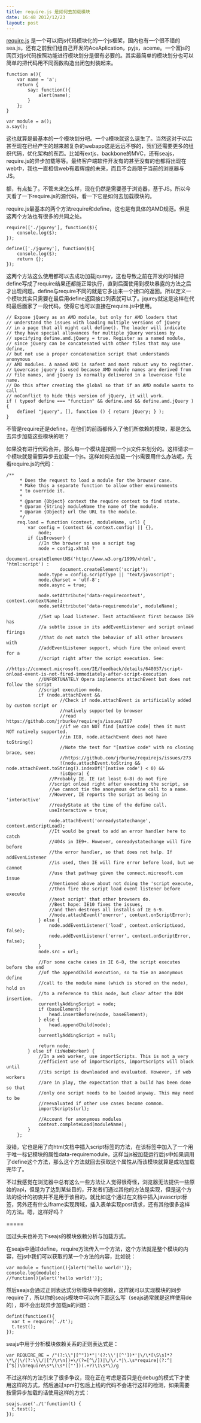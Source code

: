 ```yaml
---
title: require.js 是如何去加载模块
date: 16:48 2012/12/23
layout: post
---
```

[require.js](http://requirejs.org) 是一个可以把js代码模块化的一个js框架，国内也有一个很不错的sea.js，还有之前我们组自己开发的AceAplication，pyjs，aceme。一个富js的网页对js代码按照功能进行模块划分是很有必要的。其实最简单的模块划分也可以简单的把代码用不同函数构造出闭包封装起来。

    function a(){
        var name = 'a';
        return {
            say: function(){
                alert(name);
            }
        };
    }

    var module = a();
    a.say();

这也就算是最基本的一个模块划分吧。一个a模块就这么诞生了。当然这对于以后甚至现在已经产生的越来越复杂的webapp这是远远不够的，我们还需要更多的组织代码，优化架构的东西。比如有extjs，backbone的MVC，还有seajs，require.js的异步加载等等。最终客户端软件开发有的甚至没有的也都将出现在web中，我也一直相信web有着辉煌的未来，而且不会局限于当前的浏览器与JS。

额，有点扯了。不管未来怎么样，现在仍然是需要基于浏览器，基于JS。所以今天看了一下require.js的源代码，看一下它是如何去加载模块的。

require.js最基本的两个方法require和define，这也是有具体的AMD规范。但是这两个方法也有很多的共同之处。

    require(['./jqurey'], function($){
        console.log($);
    });

    define(['./jqurey'], function($){
        console.log($);
        return {};
    });

这两个方法这么使用都可以去成功加载jqurey，这也导致之前在开发的时候把define写成了require结果还都能正常执行，直到后面使用到模块暴露的方法之后才出现问题。define与require不同的就是它多出来一个接口的返回。所以定义一个模块其实只需要在最后用define返回接口列表就可以了。jqurey就这是这样在代码最后面家了一段代码，使得它也可以直接在require.js中使用。

    // Expose jQuery as an AMD module, but only for AMD loaders that
    // understand the issues with loading multiple versions of jQuery
    // in a page that all might call define(). The loader will indicate
    // they have special allowances for multiple jQuery versions by
    // specifying define.amd.jQuery = true. Register as a named module,
    // since jQuery can be concatenated with other files that may use define,
    // but not use a proper concatenation script that understands anonymous
    // AMD modules. A named AMD is safest and most robust way to register.
    // Lowercase jquery is used because AMD module names are derived from
    // file names, and jQuery is normally delivered in a lowercase file name.
    // Do this after creating the global so that if an AMD module wants to call
    // noConflict to hide this version of jQuery, it will work.
    if ( typeof define === "function" && define.amd && define.amd.jQuery ) {
        define( "jquery", [], function () { return jQuery; } );
    }


不管是require还是define，在他们的前面都传入了他们所依赖的模块，那是怎么去异步加载这些模块的呢？

如果没有进行代码合并，那么每一个模块是按照一个js文件来划分的。这样请求一个模块就是需要异步去加载一个js。这样如何去加载一个js需要用什么办法呢，先看require.js的代码：

    /**
         * Does the request to load a module for the browser case.
         * Make this a separate function to allow other environments
         * to override it.
         *
         * @param {Object} context the require context to find state.
         * @param {String} moduleName the name of the module.
         * @param {Object} url the URL to the module.
         */
        req.load = function (context, moduleName, url) {
            var config = (context && context.config) || {},
                node;
            if (isBrowser) {
                //In the browser so use a script tag
                node = config.xhtml ?
                        document.createElementNS('http://www.w3.org/1999/xhtml', 'html:script') :
                        document.createElement('script');
                node.type = config.scriptType || 'text/javascript';
                node.charset = 'utf-8';
                node.async = true;

                node.setAttribute('data-requirecontext', context.contextName);
                node.setAttribute('data-requiremodule', moduleName);

                //Set up load listener. Test attachEvent first because IE9 has
                //a subtle issue in its addEventListener and script onload firings
                //that do not match the behavior of all other browsers with
                //addEventListener support, which fire the onload event for a
                //script right after the script execution. See:
                //https://connect.microsoft.com/IE/feedback/details/648057/script-onload-event-is-not-fired-immediately-after-script-execution
                //UNFORTUNATELY Opera implements attachEvent but does not follow the script
                //script execution mode.
                if (node.attachEvent &&
                        //Check if node.attachEvent is artificially added by custom script or
                        //natively supported by browser
                        //read https://github.com/jrburke/requirejs/issues/187
                        //if we can NOT find [native code] then it must NOT natively supported.
                        //in IE8, node.attachEvent does not have toString()
                        //Note the test for "[native code" with no closing brace, see:
                        //https://github.com/jrburke/requirejs/issues/273
                        !(node.attachEvent.toString && node.attachEvent.toString().indexOf('[native code') < 0) &&
                        !isOpera) {
                    //Probably IE. IE (at least 6-8) do not fire
                    //script onload right after executing the script, so
                    //we cannot tie the anonymous define call to a name.
                    //However, IE reports the script as being in 'interactive'
                    //readyState at the time of the define call.
                    useInteractive = true;

                    node.attachEvent('onreadystatechange', context.onScriptLoad);
                    //It would be great to add an error handler here to catch
                    //404s in IE9+. However, onreadystatechange will fire before
                    //the error handler, so that does not help. If addEvenListener
                    //is used, then IE will fire error before load, but we cannot
                    //use that pathway given the connect.microsoft.com issue
                    //mentioned above about not doing the 'script execute,
                    //then fire the script load event listener before execute
                    //next script' that other browsers do.
                    //Best hope: IE10 fixes the issues,
                    //and then destroys all installs of IE 6-9.
                    //node.attachEvent('onerror', context.onScriptError);
                } else {
                    node.addEventListener('load', context.onScriptLoad, false);
                    node.addEventListener('error', context.onScriptError, false);
                }
                node.src = url;

                //For some cache cases in IE 6-8, the script executes before the end
                //of the appendChild execution, so to tie an anonymous define
                //call to the module name (which is stored on the node), hold on
                //to a reference to this node, but clear after the DOM insertion.
                currentlyAddingScript = node;
                if (baseElement) {
                    head.insertBefore(node, baseElement);
                } else {
                    head.appendChild(node);
                }
                currentlyAddingScript = null;

                return node;
            } else if (isWebWorker) {
                //In a web worker, use importScripts. This is not a very
                //efficient use of importScripts, importScripts will block until
                //its script is downloaded and evaluated. However, if web workers
                //are in play, the expectation that a build has been done so that
                //only one script needs to be loaded anyway. This may need to be
                //reevaluated if other use cases become common.
                importScripts(url);

                //Account for anonymous modules
                context.completeLoad(moduleName);
            }
        };

没错，它也是用了向html文档中插入script标签的方法，在该标签中加入了一个用于唯一标记模块的属性data-requiremodule，这样当js被加载运行后js中如果调用了define这个方法，那么这个方法就回去获取这个属性从而该模块就算是成功加载完毕了。

不过我感觉在浏览器中总有这么一些方法让人觉得很奇怪，浏览器无法提供一些原始的api，但是为了达到某些目的，开发者们通过其他的方法是实现，但是这个方法的设计的初衷并不是用于该目的。就比如这个通过在文档中插入javascript标签，另外还有什么iframe实现跨域，插入表单实现post请求，还有其他很多这样的方法。嗯，这样好吗？

=====

回过头来也补充下seajs的模块依赖分析与加载方式。

在seajs中通过define，require方法传入一个方法，这个方法就是整个模块的内容，在js中我们可以获取的某一个方法的内容，比如说：

    var module = function(){alert('hello world!')};
    console.log(module);
    //function(){alert('hello world!')};

然后seajs会通过正则表达式分析模块中的依赖，这样就可以实现模块的同步require了，所以你的seajs模块中可以向下面这么写（seajs通常就是这样使用de的），却不会出现异步加载js的问题：

    defint(function(){
      var t = require('./t');
      t.test();
    });

seajs中用于分析模块依赖关系的正则表达式是：

    var REQUIRE_RE = /"(?:\\"|[^"])*"|'(?:\\'|[^'])*'|\/\*[\S\s]*?\*\/|\/(?:\\\/|[^/\r\n])+\/(?=[^\/])|\/\/.*|\.\s*require|(?:^|[^$])\brequire\s*\(\s*(["'])(.+?)\1\s*\)/g

不过这样的方法引来了很多争议，现在正在考虑是否只是在debug的模式下才使用这样的方式，然后通过spm打包后上线的代码不会进行这样的检测，如果需要按需异步加载的话使用这样的方式：

    seajs.use('./t'function(t) {
      t.test();
    });